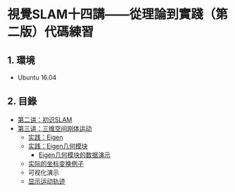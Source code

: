 # 視覺SLAM十四講——從理論到實踐（第二版）代碼練習

## 1. 環境
- Ubuntu 16.04

## 2. 目錄
- [第二讲：初识SLAM](https://github.com/gitleej/SLAM_Book_2/tree/main/ch2)
- [第三讲：三维空间刚体运动](https://github.com/gitleej/SLAM_Book_2/tree/main/ch3)
    - [实践：Eigen](https://github.com/gitleej/SLAM_Book_2/tree/main/ch3/useEigen)
    - [实践：Eigen几何模块](https://github.com/gitleej/SLAM_Book_2/tree/main/ch3)
        - [Eigen几何模块的数据演示](https://github.com/gitleej/SLAM_Book_2/tree/main/ch3/useGeometry)
	- [实际的坐标变换例子](https://github.com/gitleej/SLAM_Book_2/tree/main/ch3/examples/coordinateTransform)
    - 可视化演示
	- [显示运动轨迹](https://github.com/gitleej/SLAM_Book_2/tree/main/ch3/examples/plotTrajectory)
